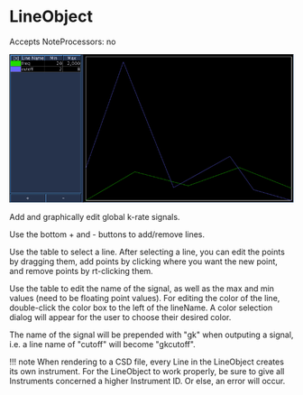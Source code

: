 # LineObject

Accepts NoteProcessors: no

![Line Object](../../../images/lineObject.png)

Add and graphically edit global k-rate signals.

Use the bottom + and - buttons to add/remove lines.

Use the table to select a line. After selecting a line, you can edit the
points by dragging them, add points by clicking where you want the new
point, and remove points by rt-clicking them.

Use the table to edit the name of the signal, as well as the max and min
values (need to be floating point values). For editing the color of the
line, double-click the color box to the left of the lineName. A color
selection dialog will appear for the user to choose their desired color.

The name of the signal will be prepended with "gk" when outputing a
signal, i.e. a line name of "cutoff" will become "gkcutoff".

!!! note
    When rendering to a CSD file, every Line in the LineObject creates 
    its own instrument. 
    For the LineObject to work properly, be sure to give all Instruments
    concerned a higher Instrument ID. Or else, an error will occur.
